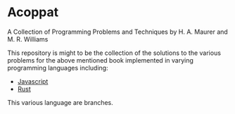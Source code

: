 # Acoppat
A Collection of Programming Problems and Techniques by H. A. Maurer and M. R. Williams


This repository is might to be the collection of the solutions to the various
problems for the above mentioned book implemented in varying programming languages
including:

- [Javascript](https://github.com/mulfranck/acoppat/tree/javascript)
- [Rust](https://github.com/mulfranck/acoppat/tree/rust)

This various language are branches.

